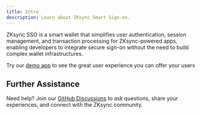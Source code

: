 ```yaml
---
title: Intro
description: Learn about ZKsync Smart Sign-on.
---
```


ZKsync SSO is a smart wallet that simplifies user authentication, session management,
and transaction processing for ZKsync-powered apps, enabling developers to integrate secure sign-on without the need to build
complex wallet infrastructures.

Try our [demo app](https://nft.zksync.dev) to see the great user experience you can offer your users

## Further Assistance

Need help? Join our [GitHub Discussions](%%zk_git_repo_zksync-developers%%/discussions/)
to ask questions, share your experiences, and connect with the ZKsync community.

<!---
## Source Code

The [ZKsync SSO Project](https://github.com/matter-labs/zksync-account-sdk)
is open-source and available on GitHub under the MIT License.
Feel free to contribute, report issues, or suggest new features to help us improve the tool for everyone.--->
